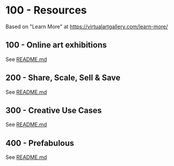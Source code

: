 # 100 - Resources

Based on "Learn More" at https://virtualartgallery.com/learn-more/

## 100 - Online art exhibitions

See [README.md](./100/README.md)

## 200 - Share, Scale, Sell & Save

See [README.md](./200/README.md)

## 300 - Creative Use Cases

See [README.md](./300/README.md)

## 400 - Prefabulous

See [README.md](./400/README.md)
